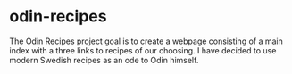 # odin-recipes
The Odin Recipes project goal is to create a webpage consisting of a main index with a three links to recipes of our choosing. I have decided to use modern Swedish recipes as an ode to Odin himself.
